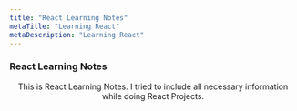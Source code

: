 ```yaml
---
title: "React Learning Notes"
metaTitle: "Learning React"
metaDescription: "Learning React"
---
```



### React Learning  Notes


<center>This is React Learning Notes. I tried to include all necessary information while doing React Projects.
</center>
